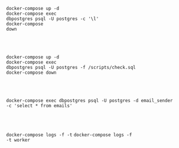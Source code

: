 <code>docker-compose up -d</code>
</br>
<code>docker-compose exec dbpostgres psql -U postgres -c '\l'</code>
</br>
<code>docker-compose down</code>

</br>
</br>

<code>docker-compose up -d</code>
</br>
<code>docker-compose exec dbpostgres psql -U postgres -f /scripts/check.sql</code>
</br>
<code>docker-compose down</code>

</br>
</br>

<code>docker-compose exec dbpostgres psql -U postgres -d email_sender -c 'select * from emails'</code>

</br>
</br>

<code>docker-compose logs -f -t</code>
<code>docker-compose logs -f -t worker</code>


